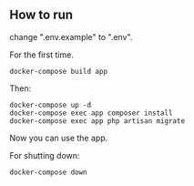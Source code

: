 ## How to run
change ".env.example" to ".env".

For the first time.
```
docker-compose build app
```

Then:
```
docker-compose up -d
docker-compose exec app composer install
docker-compose exec app php artisan migrate
```

Now you can use the app.


For shutting down:
```
docker-compose down
```
